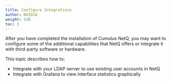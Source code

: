 ```yaml
---
title: Configure Integrations
author: NVIDIA
weight: 530
toc: 2
---
```

After you have completed the installation of Cumulus NetQ,
you may want to configure some of the additional capabilities that NetQ
offers or integrate it with third-party software or hardware.

This topic describes how to:

- Integrate with your LDAP server to use existing user accounts in NetQ
- Integrate with Grafana to view interface statistics graphically
